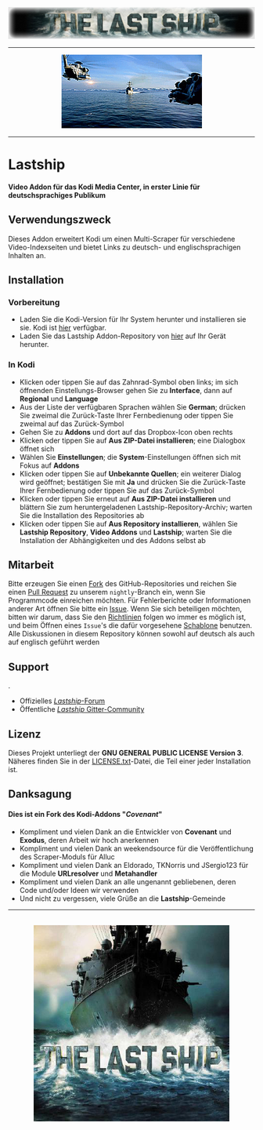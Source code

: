 <p align="center">
    <img src=".github/banner.jpg" alt="Logo"/>
</p>
<hr />
<p align="center">
    <img src=".github/animation.gif" alt="Animation"/>
</p>


- - -   


# Lastship

#### Video Addon für das **Kodi Media Center**, in erster Linie für deutschsprachiges Publikum   


## Verwendungszweck

Dieses Addon erweitert Kodi um einen Multi-Scraper für verschiedene Video-Indexseiten und bietet Links zu deutsch- und englischsprachigen Inhalten an.   


## Installation

### Vorbereitung

- Laden Sie die Kodi-Version für Ihr System herunter und installieren sie sie. Kodi ist [hier](https://kodi.tv/download) verfügbar.
- Laden Sie das Lastship Addon-Repository von [hier](https://github.com/lastship/Lastship-Repo/raw/master/zips/repository.lastship/repository.lastship-1.0.1.zip) auf Ihr Gerät herunter.   

### In Kodi

- Klicken oder tippen Sie auf das Zahnrad-Symbol oben links; im sich öffnenden Einstellungs-Browser gehen Sie zu **Interface**, dann auf **Regional** und **Language**
- Aus der Liste der verfügbaren Sprachen wählen Sie **German**; drücken Sie zweimal die Zurück-Taste Ihrer Fernbedienung oder tippen Sie zweimal auf das Zurück-Symbol
- Gehen Sie zu **Addons** und dort auf das Dropbox-Icon oben rechts
- Klicken oder tippen Sie auf **Aus ZIP-Datei installieren**; eine Dialogbox öffnet sich
- Wählen Sie **Einstellungen**; die **System**-Einstellungen öffnen sich mit Fokus auf **Addons**
- Klicken oder tippen Sie auf **Unbekannte Quellen**; ein weiterer Dialog wird geöffnet; bestätigen Sie mit **Ja** und drücken Sie die Zurück-Taste Ihrer Fernbedienung oder tippen Sie auf das Zurück-Symbol
- Klicken oder tippen Sie erneut auf **Aus ZIP-Datei installieren** und blättern Sie zum heruntergeladenen Lastship-Repository-Archiv; warten Sie die Installation des Repositories ab
- Klicken oder tippen Sie auf **Aus Repository installieren**, wählen Sie **Lastship Repository**, **Video Addons** und **Lastship**; warten Sie die Installation der Abhängigkeiten und des Addons selbst ab   


## Mitarbeit

Bitte erzeugen Sie einen [Fork](https://help.github.com/articles/fork-a-repo/) des GitHub-Repositories und reichen Sie einen [Pull Request](https://help.github.com/articles/creating-a-pull-request-from-a-fork/) zu unserem `nightly`-Branch ein, wenn Sie Programmcode einreichen möchten.
Für Fehlerberichte oder Informationen anderer Art öffnen Sie bitte ein [Issue](https://help.github.com/articles/creating-an-issue/).
Wenn Sie sich beteiligen möchten, bitten wir darum, dass Sie den [Richtlinien](.github/CONTRIBUTING.md) folgen wo immer es möglich ist, und beim Öffnen eines `Issue`'s die dafür vorgesehene [Schablone](.github/ISSUE_TEMPLATE.md) benutzen.   
Alle Diskussionen in diesem Repository können sowohl auf deutsch als auch auf englisch geführt werden

## Support
.
* Offizielles [*Lastship*-Forum](http://lastship.square7.ch/forum/forumdisplay.php?fid=28)
* Öffentliche [*Lastship* Gitter-Community](https://gitter.im/Lastship_Chat/Lobby?utm_source=share-link&utm_medium=link&utm_campaign=share-link)   


## Lizenz

Dieses Projekt unterliegt der **GNU GENERAL PUBLIC LICENSE Version 3**.
Näheres finden Sie in der [LICENSE.txt](LICENSE.txt)-Datei, die Teil einer jeder Installation ist.   


## Danksagung

#### Dies ist ein Fork des Kodi-Addons **"*Covenant*"**

* Kompliment und vielen Dank an die Entwickler von **Covenant** und **Exodus**, deren Arbeit wir hoch anerkennen
* Kompliment und vielen Dank an weekendsource für die Veröffentlichung des Scraper-Moduls für Alluc
* Kompliment und vielen Dank an Eldorado, TKNorris und JSergio123 für die Module **URLresolver** und **Metahandler**
* Kompliment und vielen Dank an alle ungenannt gebliebenen, deren Code und/oder Ideen wir verwenden
* Und nicht zu vergessen, viele Grüße an die **Lastship**-Gemeinde

- - -   

<p align="center">
    <br />
    <img src="icon.png" alt="Icon"/>
</p>

